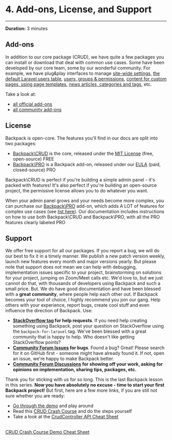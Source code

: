 # 4. Add-ons, License, and Support

---

**Duration:** 3 minutes

<a name="add-ons"></a>
## Add-ons

In addition to our core package (CRUD), we have quite a few packages you can install or download that deal with common use cases. Some have been developed by our core team, some by our wonderful community. For example, we have plug&play interfaces to manage [site-wide settings](https://github.com/Laravel-Backpack/Settings), [the default Laravel users table](https://github.com/eduardoarandah/UserManager), [users, groups & permissions](https://github.com/Laravel-Backpack/PermissionManager), [content for custom pages, using page templates](https://github.com/Laravel-Backpack/PageManager), [news articles, categories and tags](https://github.com/Laravel-Backpack/NewsCRUD), etc.

Take a look at:
- [all official add-ons](/docs/{{version}}/add-ons-official)
- [all community add-ons](/docs/{{version}}/add-ons-community)

<a name="license"></a>
## License


Backpack is open-core. The features you'll find in our docs are split into two packages:

- [Backpack\CRUD](https://github.com/laravel-backpack/crud) is the core, released under the [MIT License](https://github.com/Laravel-Backpack/CRUD/blob/master/LICENSE.md) (free, open-source) <span class="badge badge-pill badge-success">FREE</span>
- [Backpack\PRO](https://backpackforlaravel.com/products/pro-for-unlimited-projects) is a Backpack add-on, released under our [EULA](https://backpackforlaravel.com/eula) (paid, closed-source) <span class="badge badge-pill badge-info">PRO</span>

Backpack\CRUD is perfect if you're building a simple admin panel - it's packed with features! It's also perfect if you're building an open-source project, the permissive license allows you to do whatever you want.

When your admin panel grows and your needs become more complex, you can purchase our [Backpack\PRO](https://backpackforlaravel.com/products/pro-for-unlimited-projects) add-on, which adds A LOT of features for complex use cases (see [list here](https://backpackforlaravel.com/products/pro-for-unlimited-projects)). Our documentation includes instructions on how to use both Backpack\CRUD and Backpack\PRO, with all the PRO features clearly labeled <span class="badge badge-pill badge-info">PRO</span>


<a name="support"></a>
## Support

We offer free support for all our packages. If you report a bug, we will do our best to fix it in a timely manner. We publish a new patch version weekly, launch new features every month and major versions yearly. But please note that support does _not_ mean we can help with debugging, implementation issues specific to your project, brainstorming on solutions for your project, jumping on Zoom/Meet calls etc. We'd love to, but we just cannot do that, with thousands of developers using Backpack and such a small price. But. We do have good documentation and have been blessed with a **great community**, where people help each other out. If Backpack becomes your tool of choice, I highly recommend you join our gang. Help others with your experience, report bugs, create cool stuff and even influence the direction of Backpack. Use:

- **[StackOverflow tag](https://stackoverflow.com/questions/tagged/backpack-for-laravel) for help requests**. If you need help creating something using Backpack, post your question on StackOverflow using the ```backpack-for-laravel``` tag. We've been blessed with a great community that is happy to help. Who doesn't like getting StackOverflow points?
- **[Community Forum Issues](https://github.com/laravel-backpack/community-forum) for bugs**. Found a bug? Great! Please search for it on GitHub first - someone might have already found it. If not, open an issue, we're happy to make Backpack better.
- **[Community Forum Discussions](https://github.com/Laravel-Backpack/community-forum/discussions) for showing off your work, asking for opinions on implementation, sharing tips, packages, etc.**

Thank you for sticking with us for so long. This is the last Backpack lesson in this series. **Now you have absolutely no excuse - time to start your first Backpack project!** But first, here are a few more links, if you are still not sure whether you are ready:

- [Go through the demo](/docs/{{version}}/demo) and play around
- Read this [CRUD Crash Course](/docs/{{version}}/crud-tutorial) and do the steps yourself
- Take a look at the [CrudController API Cheat Sheet](/docs/{{version}}/crud-cheat-sheet)


<br>
<a href="/docs/{{version}}/crud-tutorial" class="btn btn-info shadow">
  CRUD Crash Course
</a>
<a href="/docs/{{version}}/demo" class="btn btn-outline-info shadow">
  Demo
</a>
<a href="/docs/{{version}}/crud-cheat-sheet" class="btn btn-outline-info shadow">
  Cheat Sheet
</a>
